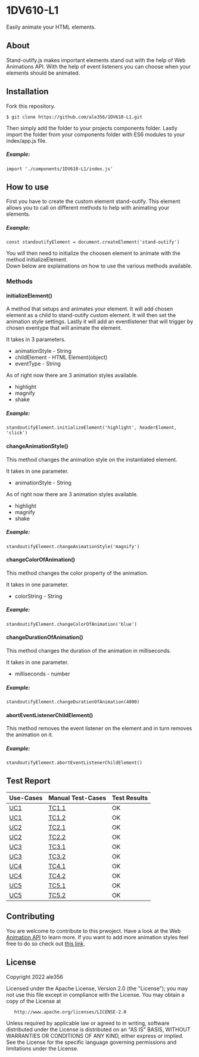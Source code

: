 # 1DV610-L1
Easily animate your HTML elements.
## About
Stand-outify.js makes important elements stand out with the help of Web Animations API. With the help of event listeners you can choose when your elements should be animated.
## Installation
Fork this repository.
```
$ git clone https://github.com/ale356/1DV610-L1.git
```
Then simply add the folder to your projects components folder.
Lastly import the folder from your components folder with ES6 modules to your index/app.js file.
##### Example:
```
import './components/1DV610-L1/index.js'
```
## How to use
First you have to create the custom element stand-outify. This element allows you to call on different methods to help with animating your elements.
##### Example:
```
const standoutifyElement = document.createElement('stand-outify')
```
You will then need to initialize the choosen element to animate with the method initializeElement.  
Down below are explainations on how to use the various methods available.
### Methods
#### initializeElement()
A method that setups and animates your element. It will add chosen element as a child to stand-outify custom element. It will then set the animation style settings. Lastly it will add an eventlistener that will trigger by chosen eventype that will animate the element.

It takes in 3 parameters.
- animationStyle - String
- childElement - HTML Element(object)
- eventType - String

As of right now there are 3 animation styles available.
- highlight
- magnify
- shake
##### Example:
```
standoutifyElement.initializeElement('highlight', headerElement, 'click')
```
#### changeAnimationStyle()
This method changes the animation style on the instantiated element. 

It takes in one parameter.
- animationStyle - String

As of right now there are 3 animation styles available.
- highlight
- magnify
- shake
##### Example:
```
standoutifyElement.changeAnimationStyle('magnify')
```
#### changeColorOfAnimation()
This method changes the color property of the animation. 

It takes in one parameter.
- colorString - String
##### Example:
```
standoutifyElement.changeColorOfAnimation('blue')
```
#### changeDurationOfAnimation()
This method changes the duration of the animation in milliseconds.

It takes in one parameter.
- milliseconds - number
##### Example:
```
standoutifyElement.changeDurationOfAnimation(4000)
```
#### abortEventListenerChildElement()
This method removes the event listener on the element and in turn removes the animation on it.
##### Example:
```
standoutifyElement.abortEventListenerChildElement()
```
## Test Report
| Use-Cases     | Manual Test-Cases | Test Results |
| ------------- | ------------- | -------- |
| [UC1](https://github.com/ale356/1DV610-L1/blob/main/resources/Use-Cases.md#uc1-initialize-element)           | [TC1.1](https://github.com/ale356/1DV610-L1/blob/main/resources/Test-Cases.md#tc11-initialize-element-successfully)         | OK       |
| [UC1](https://github.com/ale356/1DV610-L1/blob/main/resources/Use-Cases.md#uc1-initialize-element)           | [TC1.2](https://github.com/ale356/1DV610-L1/blob/main/resources/Test-Cases.md#tc12-initialize-element-unsuccessfully)         | OK       |
| [UC2](https://github.com/ale356/1DV610-L1/blob/main/resources/Use-Cases.md#uc2-change-animation-style)           | [TC2.1](https://github.com/ale356/1DV610-L1/blob/main/resources/Test-Cases.md#tc21-change-element-style-successfully)         | OK       |
| [UC2](https://github.com/ale356/1DV610-L1/blob/main/resources/Use-Cases.md#uc2-change-animation-style)           | [TC2.2](https://github.com/ale356/1DV610-L1/blob/main/resources/Test-Cases.md#tc22-change-elements-style-unsuccessfully)         | OK      |
| [UC3](https://github.com/ale356/1DV610-L1/blob/main/resources/Use-Cases.md#uc3-remove-animation)           | [TC3.1](https://github.com/ale356/1DV610-L1/blob/main/resources/Test-Cases.md#tc31-remove-animation-successfully)         | OK       |
| [UC3](https://github.com/ale356/1DV610-L1/blob/main/resources/Use-Cases.md#uc3-remove-animation)           | [TC3.2](https://github.com/ale356/1DV610-L1/blob/main/resources/Test-Cases.md#tc32-remove-animation-unsuccessfully)         | OK       |
| [UC4](https://github.com/ale356/1DV610-L1/blob/main/resources/Use-Cases.md#uc4-change-animation-color)           | [TC4.1](https://github.com/ale356/1DV610-L1/blob/main/resources/Test-Cases.md#tc41-change-animation-color-successfully)         | OK       |
| [UC4](https://github.com/ale356/1DV610-L1/blob/main/resources/Use-Cases.md#uc4-change-animation-color)           | [TC4.2](https://github.com/ale356/1DV610-L1/blob/main/resources/Test-Cases.md#tc42-change-animation-color-unsuccessfully)         | OK     |
| [UC5](https://github.com/ale356/1DV610-L1/blob/main/resources/Use-Cases.md#uc5-change-duration-of-animation)           | [TC5.1](https://github.com/ale356/1DV610-L1/blob/main/resources/Test-Cases.md#tc51-change-duration-of-animation-successfully)         | OK |
| [UC5](https://github.com/ale356/1DV610-L1/blob/main/resources/Use-Cases.md#uc5-change-duration-of-animation)           | [TC5.2](https://github.com/ale356/1DV610-L1/blob/main/resources/Test-Cases.md#tc52-change-duration-of-animation-unsuccessfully)         | OK |

## Contributing
You are welcome to contribute to this prwoject. Have a look at the Web [Animation API](https://developer.mozilla.org/en-US/docs/Web/API/Web_Animations_API) to learn more. If you want to add more animation styles feel free to do so check out [this link](https://developer.mozilla.org/en-US/docs/Web/API/KeyframeEffect). 
## License
   Copyright 2022 ale356

   Licensed under the Apache License, Version 2.0 (the "License");
   you may not use this file except in compliance with the License.
   You may obtain a copy of the License at

       http://www.apache.org/licenses/LICENSE-2.0

   Unless required by applicable law or agreed to in writing, software
   distributed under the License is distributed on an "AS IS" BASIS,
   WITHOUT WARRANTIES OR CONDITIONS OF ANY KIND, either express or implied.
   See the License for the specific language governing permissions and
   limitations under the License.
